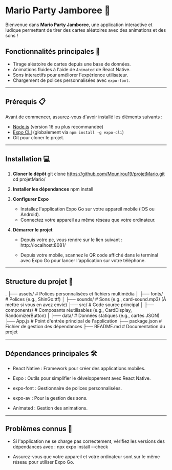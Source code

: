 # Mario Party Jamboree 🎉

Bienvenue dans **Mario Party Jamboree**, une application interactive et ludique permettant de tirer des cartes aléatoires avec des animations et des sons !

## Fonctionnalités principales 🚀
- Tirage aléatoire de cartes depuis une base de données.
- Animations fluides à l'aide de `Animated` de React Native.
- Sons interactifs pour améliorer l'expérience utilisateur.
- Chargement de polices personnalisées avec `expo-font`.

---

## Prérequis 📋

Avant de commencer, assurez-vous d'avoir installé les éléments suivants :
- [Node.js](https://nodejs.org/) (version 16 ou plus recommandée)
- [Expo CLI](https://expo.dev/) (globalement via `npm install -g expo-cli`)
- Git pour cloner le projet.

---

## Installation 💻

1. **Cloner le dépôt**
   git clone https://github.com/Mounirou19/projetMario.git
   cd projetMario/

2. **Installer les dépendances**
    npm install

3. **Configurer Expo**
    - Installez l'application Expo Go sur votre appareil mobile (iOS ou Android).
    - Connectez votre appareil au même réseau que votre ordinateur.

4. **Démarrer le projet**
    - Depuis votre pc, vous rendre sur le lien suivant : http://localhost:8081/

    - Depuis votre mobile, scannez le QR code affiché dans le terminal avec Expo Go pour lancer l'application sur votre téléphone.

---

## Structure du projet 📂

.
├── assets/              # Polices personnalisées et fichiers multimédia
│   ├── fonts/           # Polices (e.g., ShinGo.ttf)
│   ├── sounds/          # Sons (e.g., card-sound.mp3) (À mettre si vous en avez envie)
├── src/                 # Code source principal
│   ├── components/      # Composants réutilisables (e.g., CardDisplay, RandomizerButton)
│   ├── data/            # Données statiques (e.g., cartes JSON)
├── App.js               # Point d'entrée principal de l'application
├── package.json         # Fichier de gestion des dépendances
├── README.md            # Documentation du projet

---

## Dépendances principales 🛠️

- React Native : Framework pour créer des applications mobiles.

- Expo : Outils pour simplifier le développement avec React Native.

- expo-font : Gestionnaire de polices personnalisées.

- expo-av : Pour la gestion des sons.

- Animated : Gestion des animations.

---

## Problèmes connus 🐛

* Si l'application ne se charge pas correctement, vérifiez les versions des dépendances avec : npx expo install --check

* Assurez-vous que votre appareil et votre ordinateur sont sur le même réseau pour utiliser Expo Go.